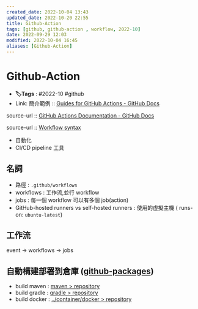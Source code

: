 ```yaml
---
created_date: 2022-10-04 13:43
updated_date: 2022-10-20 22:55
title: Github-Action
tags: [github, github-action , workflow, 2022-10]
date: 2022-09-29 12:03
modified: 2022-10-04 16:45
aliases: [Github-Action]
---
```


# Github-Action

- **🏷️Tags** :   #2022-10 #github
- Link: 
簡介範例 :: [Guides for GitHub Actions - GitHub Docs](https://docs.github.com/en/actions/guides)

source-url :: [GitHub Actions Documentation - GitHub Docs](https://docs.github.com/en/actions)

source-url :: [Workflow syntax](https://docs.github.com/en/actions/using-workflows/workflow-syntax-for-github-actions)

- 自動化
- CI/CD pipeline 工具

## 名詞

- 路徑 : `.github/workflows`
- workflows : 工作流,並行 workflow
- jobs : 每一個 workflow 可以有多個 job(action)
- GitHub-hosted runners vs self-hosted runners : 使用的虛擬主機 ( runs-on: `ubuntu-latest`)

## 工作流

event -> workflows -> jobs

## 自動構建部署到倉庫 ([github-packages](github-packages.md))

- build maven : [maven > repository](../java/maven.md#repository)
- build gradle : [gradle > repository](../java/gradle.md#repository)
- build docker : [../container/docker > repository](../container/docker#repository)
